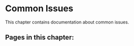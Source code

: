 # Common Issues

This chapter contains documentation about common issues.

## Pages in this chapter:
